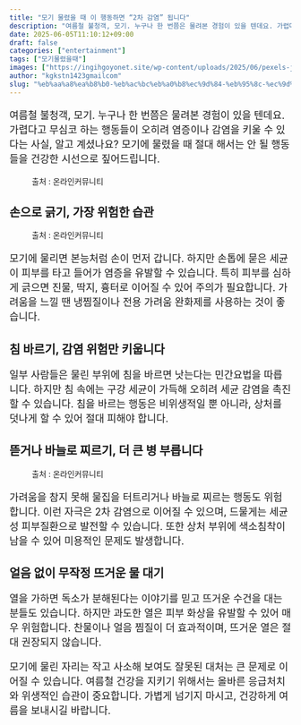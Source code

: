 ```yaml
---
title: "모기 물렸을 때 이 행동하면 “2차 감염” 됩니다"
description: "여름철 불청객, 모기. 누구나 한 번쯤은 물려본 경험이 있을 텐데요. 가렵다고 무심코 하는 행동들이 오히려 염증이나 감염을 키울 수 있다는 사실, 알고 계셨나요? 모기에 물렸을 때 절대 해서는 안 될 행동들을 건강한 시선으로 짚어드립니다."
date: 2025-06-05T11:10:12+09:00
draft: false
categories: ["entertainment"]
tags: ["모기물렸을때"]
images: ["https://ingihgoyonet.site/wp-content/uploads/2025/06/pexels-jimbear-12972048-1024x683.jpg", "https://ingihgoyonet.site/wp-content/uploads/2025/06/pexels-igonkin-10460814-1024x686.jpg", "https://ingihgoyonet.site/wp-content/uploads/2025/06/ChatGPT-Image-2025년-6월-1일-오후-04_07_24-1024x683.png"]
author: "kgkstn1423gmailcom"
slug: "%eb%aa%a8%ea%b8%b0-%eb%ac%bc%eb%a0%b8%ec%9d%84-%eb%95%8c-%ec%9d%b4-%ed%96%89%eb%8f%99%ed%95%98%eb%a9%b4-2%ec%b0%a8-%ea%b0%90%ec%97%bc-%eb%90%a9%eb%8b%88%eb%8b%a4"
---
```


<p style="font-size:18px">여름철 불청객, 모기. 누구나 한 번쯤은 물려본 경험이 있을 텐데요. 가렵다고 무심코 하는 행동들이 오히려 염증이나 감염을 키울 수 있다는 사실, 알고 계셨나요? 모기에 물렸을 때 절대 해서는 안 될 행동들을 건강한 시선으로 짚어드립니다.</p> <figure ><img src="https://ingihgoyonet.site/wp-content/uploads/2025/06/pexels-jimbear-12972048-1024x683.jpg" alt="" style="aspect-ratio:16/9;object-fit:cover"/><figcaption >출처 : 온라인커뮤니티</figcaption></figure> <h2 >손으로 긁기, 가장 위험한 습관</h2> <figure ><img src="https://ingihgoyonet.site/wp-content/uploads/2025/06/pexels-igonkin-10460814-1024x686.jpg" alt="" style="aspect-ratio:16/9;object-fit:cover"/><figcaption >출처 : 온라인커뮤니티</figcaption></figure> <p style="font-size:18px">모기에 물리면 본능처럼 손이 먼저 갑니다. 하지만 손톱에 묻은 세균이 피부를 타고 들어가 염증을 유발할 수 있습니다. 특히 피부를 심하게 긁으면 진물, 딱지, 흉터로 이어질 수 있어 주의가 필요합니다. 가려움을 느낄 땐 냉찜질이나 전용 가려움 완화제를 사용하는 것이 좋습니다.</p> <h2 >침 바르기, 감염 위험만 키웁니다</h2> <p style="font-size:18px">일부 사람들은 물린 부위에 침을 바르면 낫는다는 민간요법을 따릅니다. 하지만 침 속에는 구강 세균이 가득해 오히려 세균 감염을 촉진할 수 있습니다. 침을 바르는 행동은 비위생적일 뿐 아니라, 상처를 덧나게 할 수 있어 절대 피해야 합니다.</p> <h2 >뜯거나 바늘로 찌르기, 더 큰 병 부릅니다</h2> <figure ><img src="https://ingihgoyonet.site/wp-content/uploads/2025/06/ChatGPT-Image-2025년-6월-1일-오후-04_07_24-1024x683.png" alt="" style="aspect-ratio:16/9;object-fit:cover"/><figcaption >출처 : 온라인커뮤니티</figcaption></figure> <p style="font-size:18px">가려움을 참지 못해 물집을 터트리거나 바늘로 찌르는 행동도 위험합니다. 이런 자극은 2차 감염으로 이어질 수 있으며, 드물게는 세균성 피부질환으로 발전할 수 있습니다. 또한 상처 부위에 색소침착이 남을 수 있어 미용적인 문제도 발생합니다.</p> <h2 >얼음 없이 무작정 뜨거운 물 대기</h2> <p style="font-size:18px">열을 가하면 독소가 분해된다는 이야기를 믿고 뜨거운 수건을 대는 분들도 있습니다. 하지만 과도한 열은 피부 화상을 유발할 수 있어 매우 위험합니다. 찬물이나 얼음 찜질이 더 효과적이며, 뜨거운 열은 절대 권장되지 않습니다.</p> <p style="font-size:18px">모기에 물린 자리는 작고 사소해 보여도 잘못된 대처는 큰 문제로 이어질 수 있습니다. 여름철 건강을 지키기 위해서는 올바른 응급처치와 위생적인 습관이 중요합니다. 가볍게 넘기지 마시고, 건강하게 여름을 보내시길 바랍니다.</p>